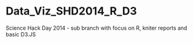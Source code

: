 Data_Viz_SHD2014_R_D3
=====================

Science Hack Day 2014 - sub branch with focus on R, kniter reports and basic D3.JS 
